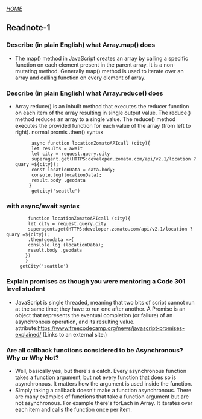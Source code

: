 
[*HOME*](https://nassir1976.github.io/reading-notes/)
## Readnote-1


### Describe (in plain English) what Array.map() does

- The map() method in JavaScript creates an array by calling a specific function on each element present in the parent array. It is a non-mutating method. Generally map() method is used to iterate over an array and calling function on every element of array.

### Describe (in plain English) what Array.reduce() does

- Array reduce() is an inbuilt method that executes the reducer function on each item of the array resulting in single output value. The reduce() method reduces an array to a single value. The reduce() method executes the provided function for each value of the array (from left to right).
normal promis .then() syntax

            async function locationZomatoAPIcall (city){
            let results = await 
            let city = request.query.city
            superagent.get(HTTPS:developer.zomato.com/api/v2.1/location ? quary =${city});
            const locationData = data.body;
            console.log(locationData);
            result.body .geodata
           }
            getcity('seattle')

### with async/await syntax

            function locationZomatoAPIcall (city){
            let city = request.query.city
            superagent.get(HTTPS:developer.zomato.com/api/v2.1/location ? quary =${city});
            .then(geodata =>{
            conslole.log (locationData);
            result.body .geodata
           })
           }
         getCity('seattle')

### Explain promises as though you were mentoring a Code 301 level student

- JavaScript is single threaded, meaning that two bits of script cannot run at the same time; they have to run one after another. A Promise is an object that represents the eventual completion (or failure) of an asynchronous operation, and its resulting value. attribute:https://www.freecodecamp.org/news/javascript-promises-explained/ (Links to an external site.)

### Are all callback functions considered to be Asynchronous? Why or Why Not?

- Well, basically yes, but there's a catch. Every asynchronous function takes a function argument, but not every function that does so is asynchronous. It matters how the argument is used inside the function.
- Simply taking a callback doesn't make a function asynchronous. There are many examples of functions that take a function argument but are not asynchronous. For example there's forEach in Array. It iterates over each item and calls the function once per item.
